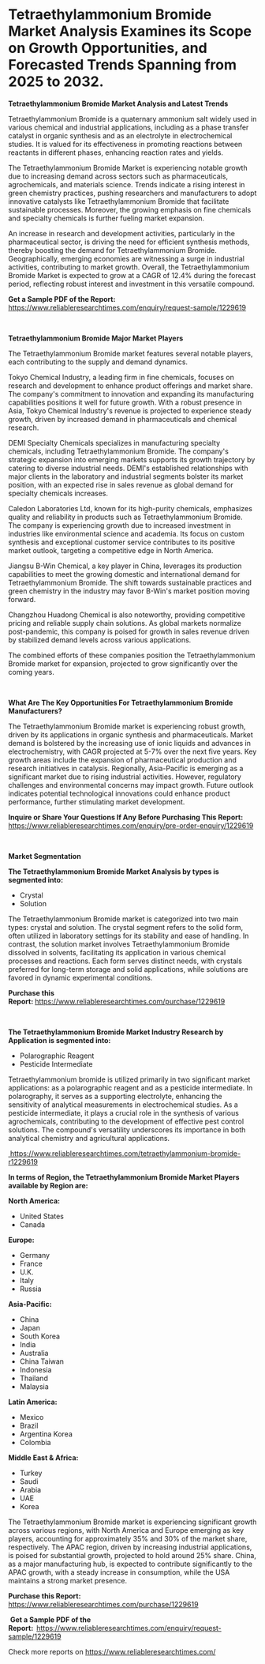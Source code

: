 <p><h1>Tetraethylammonium Bromide Market Analysis Examines its Scope on Growth Opportunities, and Forecasted Trends Spanning from 2025 to 2032.</h1></p><p><strong>Tetraethylammonium Bromide Market Analysis and Latest Trends</strong></p>
<p><p>Tetraethylammonium Bromide is a quaternary ammonium salt widely used in various chemical and industrial applications, including as a phase transfer catalyst in organic synthesis and as an electrolyte in electrochemical studies. It is valued for its effectiveness in promoting reactions between reactants in different phases, enhancing reaction rates and yields.</p><p>The Tetraethylammonium Bromide Market is experiencing notable growth due to increasing demand across sectors such as pharmaceuticals, agrochemicals, and materials science. Trends indicate a rising interest in green chemistry practices, pushing researchers and manufacturers to adopt innovative catalysts like Tetraethylammonium Bromide that facilitate sustainable processes. Moreover, the growing emphasis on fine chemicals and specialty chemicals is further fueling market expansion.</p><p>An increase in research and development activities, particularly in the pharmaceutical sector, is driving the need for efficient synthesis methods, thereby boosting the demand for Tetraethylammonium Bromide. Geographically, emerging economies are witnessing a surge in industrial activities, contributing to market growth. Overall, the Tetraethylammonium Bromide Market is expected to grow at a CAGR of 12.4% during the forecast period, reflecting robust interest and investment in this versatile compound.</p></p>
<p><strong>Get a Sample PDF of the Report:&nbsp;</strong> <a href="https://www.reliableresearchtimes.com/enquiry/request-sample/1229619?utm_campaign=3311&utm_medium=2&utm_source=Github&utm_content=ia&utm_term=01042025&utm_id=tetraethylammonium-bromide">https://www.reliableresearchtimes.com/enquiry/request-sample/1229619</a></p>
<p>&nbsp;</p>
<p><strong>Tetraethylammonium Bromide Major Market Players</strong></p>
<p><p>The Tetraethylammonium Bromide market features several notable players, each contributing to the supply and demand dynamics. </p><p>Tokyo Chemical Industry, a leading firm in fine chemicals, focuses on research and development to enhance product offerings and market share. The company's commitment to innovation and expanding its manufacturing capabilities positions it well for future growth. With a robust presence in Asia, Tokyo Chemical Industry's revenue is projected to experience steady growth, driven by increased demand in pharmaceuticals and chemical research.</p><p>DEMI Specialty Chemicals specializes in manufacturing specialty chemicals, including Tetraethylammonium Bromide. The company's strategic expansion into emerging markets supports its growth trajectory by catering to diverse industrial needs. DEMI's established relationships with major clients in the laboratory and industrial segments bolster its market position, with an expected rise in sales revenue as global demand for specialty chemicals increases.</p><p>Caledon Laboratories Ltd, known for its high-purity chemicals, emphasizes quality and reliability in products such as Tetraethylammonium Bromide. The company is experiencing growth due to increased investment in industries like environmental science and academia. Its focus on custom synthesis and exceptional customer service contributes to its positive market outlook, targeting a competitive edge in North America.</p><p>Jiangsu B-Win Chemical, a key player in China, leverages its production capabilities to meet the growing domestic and international demand for Tetraethylammonium Bromide. The shift towards sustainable practices and green chemistry in the industry may favor B-Win's market position moving forward.</p><p>Changzhou Huadong Chemical is also noteworthy, providing competitive pricing and reliable supply chain solutions. As global markets normalize post-pandemic, this company is poised for growth in sales revenue driven by stabilized demand levels across various applications.</p><p>The combined efforts of these companies position the Tetraethylammonium Bromide market for expansion, projected to grow significantly over the coming years.</p></p>
<p>&nbsp;</p>
<p><strong>What Are The Key Opportunities For Tetraethylammonium Bromide Manufacturers?</strong></p>
<p><p>The Tetraethylammonium Bromide market is experiencing robust growth, driven by its applications in organic synthesis and pharmaceuticals. Market demand is bolstered by the increasing use of ionic liquids and advances in electrochemistry, with CAGR projected at 5-7% over the next five years. Key growth areas include the expansion of pharmaceutical production and research initiatives in catalysis. Regionally, Asia-Pacific is emerging as a significant market due to rising industrial activities. However, regulatory challenges and environmental concerns may impact growth. Future outlook indicates potential technological innovations could enhance product performance, further stimulating market development.</p></p>
<p><strong>Inquire or Share Your Questions If Any Before Purchasing This Report:</strong> <a href="https://www.reliableresearchtimes.com/enquiry/pre-order-enquiry/1229619?utm_campaign=3311&utm_medium=2&utm_source=Github&utm_content=ia&utm_term=01042025&utm_id=tetraethylammonium-bromide">https://www.reliableresearchtimes.com/enquiry/pre-order-enquiry/1229619</a></p>
<p>&nbsp;</p>
<p><strong>Market Segmentation</strong></p>
<p><strong>The Tetraethylammonium Bromide Market Analysis by types is segmented into:</strong></p>
<p><ul><li>Crystal</li><li>Solution</li></ul></p>
<p><p>The Tetraethylammonium Bromide market is categorized into two main types: crystal and solution. The crystal segment refers to the solid form, often utilized in laboratory settings for its stability and ease of handling. In contrast, the solution market involves Tetraethylammonium Bromide dissolved in solvents, facilitating its application in various chemical processes and reactions. Each form serves distinct needs, with crystals preferred for long-term storage and solid applications, while solutions are favored in dynamic experimental conditions.</p></p>
<p><strong>Purchase this Report:&nbsp;</strong><a href="https://www.reliableresearchtimes.com/purchase/1229619?utm_campaign=3311&utm_medium=2&utm_source=Github&utm_content=ia&utm_term=01042025&utm_id=tetraethylammonium-bromide">https://www.reliableresearchtimes.com/purchase/1229619</a></p>
<p>&nbsp;</p>
<p><strong>The Tetraethylammonium Bromide Market Industry Research by Application is segmented into:</strong></p>
<p><ul><li>Polarographic Reagent</li><li>Pesticide Intermediate</li></ul></p>
<p><p>Tetraethylammonium bromide is utilized primarily in two significant market applications: as a polarographic reagent and as a pesticide intermediate. In polarography, it serves as a supporting electrolyte, enhancing the sensitivity of analytical measurements in electrochemical studies. As a pesticide intermediate, it plays a crucial role in the synthesis of various agrochemicals, contributing to the development of effective pest control solutions. The compound's versatility underscores its importance in both analytical chemistry and agricultural applications.</p></p>
<p><a href="https://www.reliableresearchtimes.com/tetraethylammonium-bromide-r1229619?utm_campaign=3311&utm_medium=2&utm_source=Github&utm_content=ia&utm_term=01042025&utm_id=tetraethylammonium-bromide">&nbsp;https://www.reliableresearchtimes.com/tetraethylammonium-bromide-r1229619</a></p>
<p><strong>In terms of Region, the Tetraethylammonium Bromide Market Players available by Region are:</strong></p>
<p>
    <p> <strong> North America: </strong>
        <ul>
            <li>United States</li>
            <li>Canada</li>
        </ul>
        </p> 
    <p> <strong> Europe: </strong>
        <ul>
            <li>Germany</li>
            <li>France</li>
            <li>U.K.</li>
            <li>Italy</li>
            <li>Russia</li>
        </ul>
        </p> 
    <p> <strong> Asia-Pacific: </strong>
        <ul>
            <li>China</li>
            <li>Japan</li>
            <li>South Korea</li>
            <li>India</li>
            <li>Australia</li>
            <li>China Taiwan</li>
            <li>Indonesia</li>
            <li>Thailand</li>
            <li>Malaysia</li>
        </ul>
        </p> 
    <p> <strong> Latin America: </strong>
        <ul>
            <li>Mexico</li>
            <li>Brazil</li>
            <li>Argentina Korea</li>
            <li>Colombia</li>
        </ul>
        </p> 
    <p> <strong> Middle East & Africa: </strong>
        <ul>
            <li>Turkey</li>
            <li>Saudi</li>
            <li>Arabia</li>
            <li>UAE</li>
            <li>Korea</li>
        </ul>
    </p>
    </p>
<p><p>The Tetraethylammonium Bromide market is experiencing significant growth across various regions, with North America and Europe emerging as key players, accounting for approximately 35% and 30% of the market share, respectively. The APAC region, driven by increasing industrial applications, is poised for substantial growth, projected to hold around 25% share. China, as a major manufacturing hub, is expected to contribute significantly to the APAC growth, with a steady increase in consumption, while the USA maintains a strong market presence.</p></p>
<p><strong>Purchase this Report: </strong><a href="https://www.reliableresearchtimes.com/purchase/1229619?utm_campaign=3311&utm_medium=2&utm_source=Github&utm_content=ia&utm_term=01042025&utm_id=tetraethylammonium-bromide">https://www.reliableresearchtimes.com/purchase/1229619</a></p>
<p>&nbsp;<strong>Get a Sample PDF of the Report:&nbsp;&nbsp;</strong><a href="https://www.reliableresearchtimes.com/enquiry/request-sample/1229619?utm_campaign=3311&utm_medium=2&utm_source=Github&utm_content=ia&utm_term=01042025&utm_id=tetraethylammonium-bromide">https://www.reliableresearchtimes.com/enquiry/request-sample/1229619</a></p>
<p><strong></strong></p>
<p>Check more reports on <a href="https://www.reliableresearchtimes.com/?utm_campaign=3311&utm_medium=2&utm_source=Github&utm_content=ia&utm_term=01042025&utm_id=tetraethylammonium-bromide">https://www.reliableresearchtimes.com/</a></p>